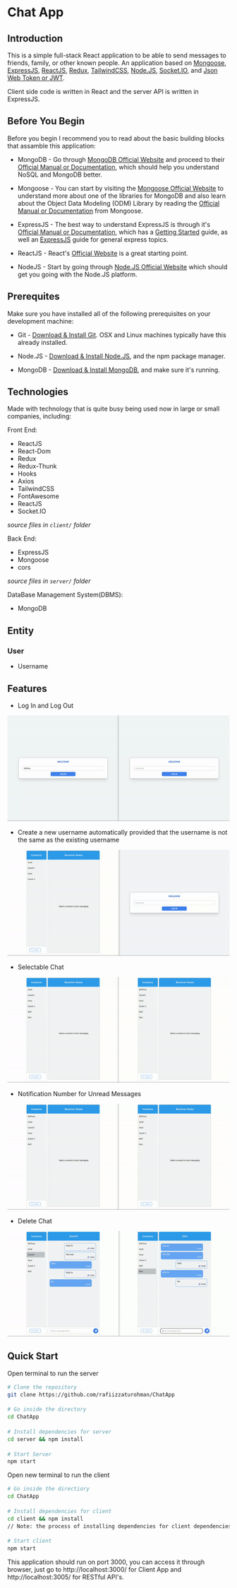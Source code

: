 # Chat App

## Introduction

This is a simple full-stack React application to be able to send messages to friends, family, or other known people. An application based on [Mongoose](https://mongoosejs.com/), [ExpressJS](https://expressjs.com/), [ReactJS](https://react.dev/), [Redux](https://redux.js.org/), [TailwindCSS](https://tailwindcss.com/), [Node.JS](https://nodejs.org/en), [Socket.IO](https://socket.io/), and [Json Web Token or JWT](https://jwt.io/).

Client side code is written in React and the server API is written in ExpressJS.

## Before You Begin

Before you begin I recommend you to read about the basic building blocks that assamble this application:

* MongoDB - Go through [MongoDB Official Website](https://www.mongodb.com/) and proceed to their [Official Manual or Documentation](https://www.mongodb.com/docs/manual/tutorial/getting-started/), which should help you understand NoSQL and MongoDB better.

* Mongoose - You can start by visiting the [Mongoose Official Website](https://mongoosejs.com/) to understand more about one of the libraries for MongoDB and also learn about the Object Data Modeling (ODM) Library by reading the [Official Manual or Documentation](https://mongoosejs.com/docs/) from Mongoose.

* ExpressJS - The best way to understand ExpressJS is through it's [Official Manual or Documentation](https://expressjs.com/), which has a [Getting Started](https://expressjs.com/en/starter/installing.html) guide, as well an [ExpressJS](https://expressjs.com/en/guide/routing.html) guide for general express topics.

* ReactJS - React's [Official Website](https://react.dev/) is a great starting point.

* NodeJS - Start by going through [Node.JS Official Website](https://nodejs.org/en) which should get you going with the Node.JS platform.

## Prerequites

Make sure you have installed all of the following prerequisites on your development machine:
* Git - [Download & Install Git](https://git-scm.com/downloads). OSX and Linux machines typically have this already installed.

* Node.JS - [Download & Install Node.JS](https://nodejs.org/en/download/current), and the npm package manager.

* MongoDB - [Download & Install MongoDB](https://www.mongodb.com/docs/manual/installation/), and make sure it's running.

## Technologies

Made with technology that is quite busy being used now in large or small companies, including:

Front End:
* ReactJS
* React-Dom
* Redux
* Redux-Thunk
* Hooks
* Axios
* TailwindCSS
* FontAwesome
* ReactJS
* Socket.IO
  
_source files in ```client/``` folder_

Back End: 
* ExpressJS
* Mongoose
* cors

_source files in ```server/``` folder_

DataBase Management System(DBMS):
* MongoDB

## Entity

### User
* Username

## Features
* Log In and Log Out

<img title="Log In and Log Out" src="./assets/gif/LoginNLogout.gif" />

* Create a new username automatically provided that the username is not the same as the existing username

<img title="Create Username" src="./assets/gif/Create Username.gif" />

* Selectable Chat

<img title="Selectable Chat" src="./assets/gif/SelectChat.gif" />

* Notification Number for Unread Messages

<img title="Notif" src="./assets/gif/NotifUnread.gif" />

* Delete Chat

<img title="Delete Chat" src="./assets/gif/DeleteChat.gif" />

## Quick Start

Open terminal to run the server

```bash
# Clone the repository
git clone https://github.com/rafiizzaturohman/ChatApp

# Go inside the directory
cd ChatApp

# Install dependencies for server
cd server && npm install

# Start Server
npm start
```

Open new terminal to run the client

```bash
# Go inside the directiory
cd ChatApp

# Install dependencies for client
cd client && npm install
// Note: the process of installing dependencies for client dependencies can take some time.

# Start client
npm start
```

This application should run on port 3000, you can access it through browser, just go to http://localhost:3000/ for Client App and http://localhost:3005/ for RESTful API's.